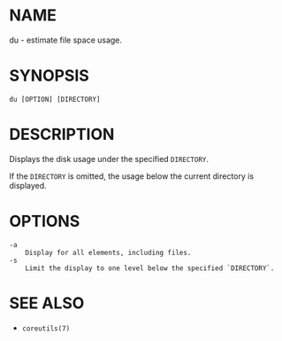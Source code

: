 # NAME
du - estimate file space usage.

# SYNOPSIS

    du [OPTION] [DIRECTORY]

# DESCRIPTION
Displays the disk usage under the specified `DIRECTORY`.

If the `DIRECTORY` is omitted, the usage below the current directory is displayed.

# OPTIONS

    -a
        Display for all elements, including files.
    -s
        Limit the display to one level below the specified `DIRECTORY`.

# SEE ALSO
- `coreutils(7)`
